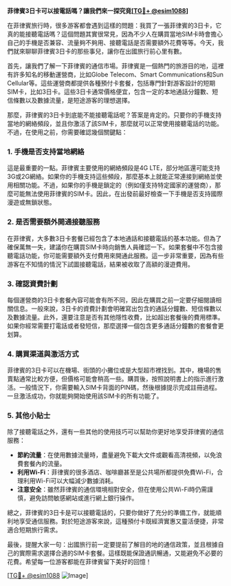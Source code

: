 **菲律賓3日卡可以接電話嗎？讓我們來一探究竟[[TG💪+ @esim1088](https://t.me/s/esim1088)]**

在菲律賓旅行時，很多游客都會遇到這樣的問題：我買了一張菲律賓的3日卡，它真的能接聽電話嗎？這個問題其實很常見，因為不少人在購買當地SIM卡時會擔心自己的手機是否兼容、流量夠不夠用、接聽電話是否需要額外花費等等。今天，我們就來聊聊菲律賓3日卡的那些事兒，讓你在出國旅行前心里有數。

首先，讓我們了解一下菲律賓的通信市場。菲律賓是一個熱門的旅游目的地，這裡有許多知名的移動運營商，比如Globe Telecom、Smart Communications和Sun Cellular等。這些運營商都提供各種預付卡套餐，包括專門針對游客設計的短期SIM卡，比如3日卡。這些3日卡通常價格便宜，包含一定的本地通話分鐘數、短信條數以及數據流量，是短途游客的理想選擇。

那麼，菲律賓的3日卡到底能不能接聽電話呢？答案是肯定的。只要你的手機支持當地的網絡頻段，並且你激活了該SIM卡，那麼就可以正常使用接聽電話的功能。不過，在使用之前，你需要確認幾個關鍵點：

### **1. 手機是否支持當地網絡**
這是最重要的一點。菲律賓主要使用的網絡頻段是4G LTE，部分地區還可能支持3G或2G網絡。如果你的手機支持這些頻段，那麼基本上就能正常連接到網絡並使用相關功能。不過，如果你的手機是鎖定的（例如僅支持特定國家的運營商），那麼可能無法使用菲律賓的SIM卡。因此，在出發前最好檢查一下手機是否支持國際漫遊或無鎖狀態。

### **2. 是否需要額外開通接聽服務**
在菲律賓，大多數3日卡套餐已經包含了本地通話和接聽電話的基本功能。但為了確保萬無一失，建議你在購買SIM卡時向銷售人員確認一下。如果套餐中不包含接聽電話功能，你可能需要額外支付費用來開通此服務。這一步非常重要，因為有些游客在不知情的情況下試圖接聽電話，結果被收取了高額的漫遊費用。

### **3. 確認資費計劃**
每個運營商的3日卡套餐內容可能會有所不同，因此在購買之前一定要仔細閱讀相關信息。一般來說，3日卡的資費計劃會明確寫出包含的通話分鐘數、短信條數以及數據流量。此外，還要注意是否有其他隱性收費，比如超出套餐後的費用標準。如果你經常需要打電話或者發短信，那麼選擇一個包含更多通話分鐘數的套餐會更划算。

### **4. 購買渠道與激活方式**
菲律賓的3日卡可以在機場、街頭的小攤位或是大型超市裡找到。其中，機場的售賣點通常比較方便，但價格可能會稍高一些。購買後，按照說明書上的指示進行激活。一般情況下，你需要輸入SIM卡背面的PIN碼，然後根據提示完成註冊過程。一旦激活成功，你就能夠開始使用該SIM卡的所有功能了。

### **5. 其他小貼士**
除了接聽電話之外，還有一些其他的使用技巧可以幫助你更好地享受菲律賓的通信服務：
- **節約流量**：在使用數據流量時，盡量避免下載大文件或觀看高清視頻，以免浪費套餐內的流量。
- **利用Wi-Fi**：菲律賓的很多酒店、咖啡廳甚至是公共場所都提供免費Wi-Fi，合理利用Wi-Fi可以大幅減少數據消耗。
- **注意安全**：雖然菲律賓的通信環境相對安全，但在使用公共Wi-Fi時仍需謹慎，避免訪問敏感網站或進行網上銀行操作。

總之，菲律賓的3日卡是可以接聽電話的，只要你做好了充分的準備工作，就能順利地享受通信服務。對於短途游客來說，這種預付卡既經濟實惠又靈活便捷，非常適合短期旅行需求。

最後，提醒大家一句：出國旅行前一定要提前了解目的地的通信政策，並且根據自己的實際需求選擇合適的SIM卡套餐。這樣既能保證通訊暢通，又能避免不必要的花費。希望每一位游客都能在菲律賓留下美好的回憶！

[[TG💪+ @esim1088](https://t.me/s/esim1088) ![Image](https://i.postimg.cc/4NQfJmqS/Snipaste-2025-05-13-00-14-12.png)]